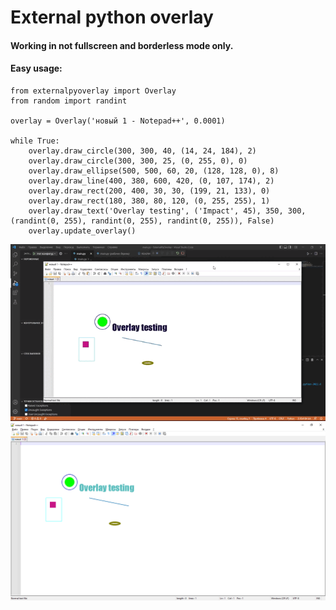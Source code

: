 # External python overlay
#### Working in not fullscreen and borderless mode only.
#### Easy usage:
```
from externalpyoverlay import Overlay
from random import randint

overlay = Overlay('новый 1 - Notepad++', 0.0001)

while True:
    overlay.draw_circle(300, 300, 40, (14, 24, 184), 2)
    overlay.draw_circle(300, 300, 25, (0, 255, 0), 0)
    overlay.draw_ellipse(500, 500, 60, 20, (128, 128, 0), 8)
    overlay.draw_line(400, 380, 600, 420, (0, 107, 174), 2)
    overlay.draw_rect(200, 400, 30, 30, (199, 21, 133), 0)
    overlay.draw_rect(180, 380, 80, 120, (0, 255, 255), 1)
    overlay.draw_text('Overlay testing', ('Impact', 45), 350, 300, (randint(0, 255), randint(0, 255), randint(0, 255)), False)
    overlay.update_overlay()

```
![example](https://raw.githubusercontent.com/Xenely14/ExternalPyOverlay/main/pics/example.gif)
![pic-example](https://raw.githubusercontent.com/Xenely14/ExternalPyOverlay/main/pics/example.PNG)
